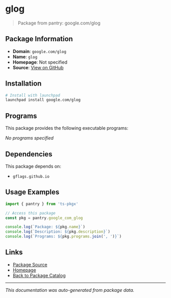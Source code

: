 # glog

> Package from pantry: google.com/glog

## Package Information

- **Domain**: `google.com/glog`
- **Name**: `glog`
- **Homepage**: Not specified
- **Source**: [View on GitHub](https://github.com/pkgxdev/pantry/tree/main/projects/google.com/glog/package.yml)

## Installation

```bash
# Install with launchpad
launchpad install google.com/glog
```

## Programs

This package provides the following executable programs:

*No programs specified*

## Dependencies

This package depends on:

- `gflags.github.io`

## Usage Examples

```typescript
import { pantry } from 'ts-pkgx'

// Access this package
const pkg = pantry.google_com_glog

console.log(`Package: ${pkg.name}`)
console.log(`Description: ${pkg.description}`)
console.log(`Programs: ${pkg.programs.join(', ')}`)
```

## Links

- [Package Source](https://github.com/pkgxdev/pantry/tree/main/projects/google.com/glog/package.yml)
- [Homepage](#)
- [Back to Package Catalog](../package-catalog.md)

---

*This documentation was auto-generated from package data.*
